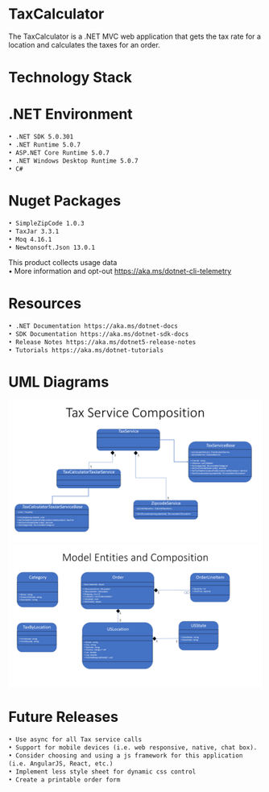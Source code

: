 # TaxCalculator
The TaxCalculator is a .NET MVC web application that gets the tax rate for a location and calculates the taxes for an order.

# Technology Stack
# .NET Environment
    • .NET SDK 5.0.301
    • .NET Runtime 5.0.7
    • ASP.NET Core Runtime 5.0.7
    • .NET Windows Desktop Runtime 5.0.7
    • C#

# Nuget Packages
    • SimpleZipCode 1.0.3
    • TaxJar 3.3.1
    • Moq 4.16.1
    • Newtonsoft.Json 13.0.1

This product collects usage data\
    • More information and opt-out https://aka.ms/dotnet-cli-telemetry

# Resources
    • .NET Documentation https://aka.ms/dotnet-docs
    • SDK Documentation https://aka.ms/dotnet-sdk-docs
    • Release Notes https://aka.ms/dotnet5-release-notes
    • Tutorials https://aka.ms/dotnet-tutorials

# UML Diagrams
![alt text](https://github.com/jshoffner29/TaxCalculator/blob/master/TaxCalculator.Service/Tax%20Service%20Composition.PNG?raw=true)
![alt text](https://github.com/jshoffner29/TaxCalculator/blob/master/TaxCalculator.Service/Model%20Entities%20and%20Composition.PNG?raw=true)

# Future Releases
    • Use async for all Tax service calls
    • Support for mobile devices (i.e. web responsive, native, chat box).
    • Consider choosing and using a js framework for this application (i.e. AngularJS, React, etc.)
    • Implement less style sheet for dynamic css control
    • Create a printable order form
